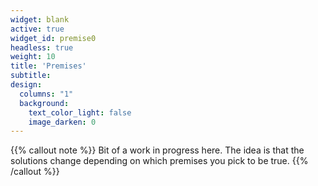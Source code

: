 ```yaml
---
widget: blank
active: true
widget_id: premise0
headless: true
weight: 10
title: 'Premises'
subtitle: 
design:
  columns: "1"
  background:
    text_color_light: false
    image_darken: 0
---
```

{{% callout note %}}
Bit of a work in progress here.  The idea is that the solutions change depending on which premises you pick to be true.
{{% /callout %}}